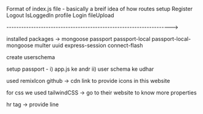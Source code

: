 Format of index.js file - basically a breif idea of how routes setup
Register
Logout
IsLoggedIn
profile
Login
fileUpload

------------------------------------------------------------------->

installed packages -> mongoose passport passport-local passport-local-mongoose multer uuid express-session connect-flash

create userschema

setup passport - i) app.js ke andr
                ii) user schema ke udhar

used remixIcon github -> cdn link to provide icons in this website
<link
    href="https://cdn.jsdelivr.net/npm/remixicon@4.1.0/fonts/remixicon.css"
    rel="stylesheet"
/>


for css we used tailwindCSS -> go to their website to know more properties


hr tag -> provide line



